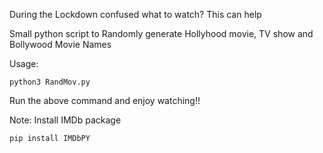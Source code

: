 During the Lockdown confused what to watch?
This can help

Small python script to Randomly generate Hollyhood movie, TV show and Bollywood Movie Names

Usage:
```shell scripting
python3 RandMov.py
```
Run the above command and enjoy watching!!

Note: Install IMDb package
```shell scripting
pip install IMDbPY
```

